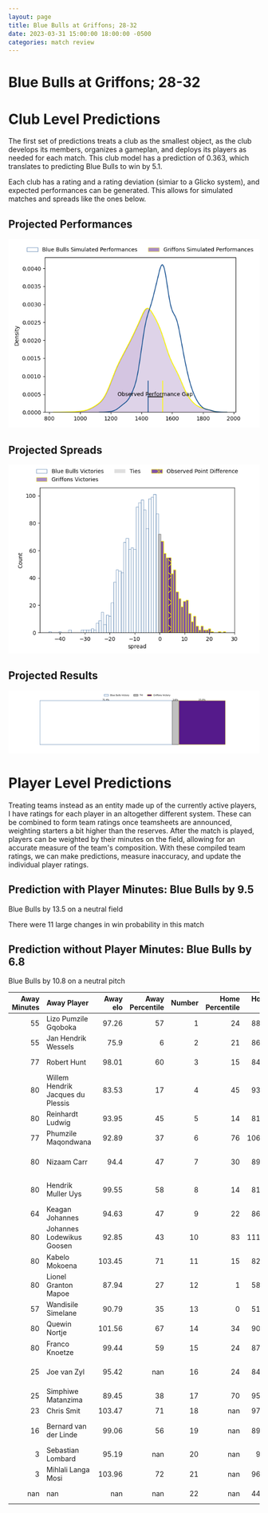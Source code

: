 ```yaml
---  
layout: page  
title: Blue Bulls at Griffons; 28-32  
date: 2023-03-31 15:00:00 18:00:00 -0500  
categories: match review  
---
```

# Blue Bulls at Griffons; 28-32

# Club Level Predictions


The first set of predictions treats a club as the smallest object, as the club develops its members, organizes a gameplan, and deploys its players as needed for each match. This club model has a prediction of 0.363, which translates to predicting Blue Bulls to win by 5.1.

Each club has a rating and a rating deviation (simiar to a Glicko system), and expected performances can be generated. This allows for simulated matches and spreads like the ones below.
## Projected Performances


![Projected Performances](plots/performances_2023-03-31-Griffons-BlueBulls.png)
## Projected Spreads


![Projected Spreads](plots/spreads_2023-03-31-Griffons-BlueBulls.png)
## Projected Results


![Projected Results](plots/resultbar_2023-03-31-Griffons-BlueBulls.png)
# Player Level Predictions


Treating teams instead as an entity made up of the currently active players, I have ratings for each player in an altogether different system. These can be combined to form team ratings once teamsheets are announced, weighting starters a bit higher than the reserves. After the match is played, players can be weighted by their minutes on the field, allowing for an accurate measure of the team's composition. With these compiled team ratings, we can make predictions, measure inaccuracy, and update the individual player ratings.
## Prediction with Player Minutes: Blue Bulls by 9.5


Blue Bulls by 13.5 on a neutral field

There were 11 large changes in win probability in this match
## Prediction without Player Minutes: Blue Bulls by 6.8


Blue Bulls by 10.8 on a neutral pitch



|   Away Minutes | Away Player                       |   Away elo |   Away Percentile |   Number |   Home Percentile |   Home elo | Home Player                 |   Home Minutes |
|---------------:|:----------------------------------|-----------:|------------------:|---------:|------------------:|-----------:|:----------------------------|---------------:|
|             55 | Lizo Pumzile Gqoboka              |      97.26 |                57 |        1 |                24 |      88.05 | Stephan de Jager            |             64 |
|             55 | Jan Hendrik Wessels               |      75.9  |                 6 |        2 |                21 |      86.76 | Dandré Delport              |             64 |
|             77 | Robert Hunt                       |      98.01 |                60 |        3 |                15 |      84.09 | Doctor Booysen              |             64 |
|             80 | Willem Hendrik Jacques du Plessis |      83.53 |                17 |        4 |                45 |      93.76 | Jaco Willemse               |             58 |
|             80 | Reinhardt Ludwig                  |      93.95 |                45 |        5 |                14 |      81.27 | Michael Benadie             |             80 |
|             77 | Phumzile Maqondwana               |      92.89 |                37 |        6 |                76 |     106.16 | Mitch Carstens              |             66 |
|             80 | Nizaam Carr                       |      94.4  |                47 |        7 |                30 |      89.05 | Jean-Jacques Pretorius      |             80 |
|             80 | Hendrik Muller Uys                |      99.55 |                58 |        8 |                14 |      81.88 | Sokuphumla (Soso) Xakalashe |             80 |
|             64 | Keagan Johannes                   |      94.63 |                47 |        9 |                22 |      86.45 | Jaywinn Juries              |             80 |
|             80 | Johannes Lodewikus Goosen         |      92.85 |                43 |       10 |                83 |     111.32 | Duan Pretorius              |             80 |
|             80 | Kabelo Mokoena                    |     103.45 |                71 |       11 |                15 |      82.45 | Jamba Isaac Ulengo          |             63 |
|             80 | Lionel Granton Mapoe              |      87.94 |                27 |       12 |                 1 |      58.33 | Marquit Virgil September    |             66 |
|             57 | Wandisile Simelane                |      90.79 |                35 |       13 |                 0 |      51.21 | Carel-Jan Coetzee           |             80 |
|             80 | Quewin Nortje                     |     101.56 |                67 |       14 |                34 |      90.31 | Randy Fillies               |             80 |
|             80 | Franco Knoetze                    |      99.44 |                59 |       15 |                24 |      87.04 | Domenic Smit                |             80 |
|             25 | Joe van Zyl                       |      95.42 |               nan |       16 |                24 |      84.82 | Keanu Armandio Vers         |             17 |
|             25 | Simphiwe Matanzima                |      89.45 |                38 |       17 |                70 |      95.95 | Wikus Nieuwenhuis           |             22 |
|             23 | Chris Smit                        |     103.47 |                71 |       18 |               nan |      97.83 | Neo Mohapi                  |             16 |
|             16 | Bernard van der Linde             |      99.06 |                56 |       19 |               nan |      89.79 | Hendrik Petrus van Schoor   |             16 |
|              3 | Sebastian Lombard                 |      95.19 |               nan |       20 |               nan |      94.8  | Xolani Jacobs               |             16 |
|              3 | Mihlali Langa Mosi                |     103.96 |                72 |       21 |               nan |      96.03 | Curtley Thomas              |             14 |
|            nan | nan                               |     nan    |               nan |       22 |               nan |      44.65 | Robbie Petzer               |             14 |

